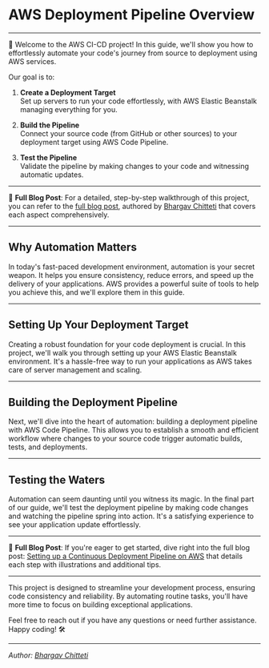 # AWS Deployment Pipeline Overview

---

🚀 Welcome to the AWS CI-CD project! In this guide, we'll show you how to effortlessly automate your code's journey from source to deployment using AWS services. 

Our goal is to:

1. **Create a Deployment Target**  
   Set up servers to run your code effortlessly, with AWS Elastic Beanstalk managing everything for you.

2. **Build the Pipeline**  
   Connect your source code (from GitHub or other sources) to your deployment target using AWS Code Pipeline.

3. **Test the Pipeline**  
   Validate the pipeline by making changes to your code and witnessing automatic updates.

---

📖 **Full Blog Post**: For a detailed, step-by-step walkthrough of this project, you can refer to the [full blog post](https://medium.com/@bhargav.dev01/setting-up-a-continuous-deployment-pipeline-on-aws-2da40b519f69), authored by [Bhargav Chitteti](https://www.linkedin.com/in/bhargav-chitteti/) that covers each aspect comprehensively.

---

## Why Automation Matters

In today's fast-paced development environment, automation is your secret weapon. It helps you ensure consistency, reduce errors, and speed up the delivery of your applications. AWS provides a powerful suite of tools to help you achieve this, and we'll explore them in this guide.

---

## Setting Up Your Deployment Target

Creating a robust foundation for your code deployment is crucial. In this project, we'll walk you through setting up your AWS Elastic Beanstalk environment. It's a hassle-free way to run your applications as AWS takes care of server management and scaling.

---

## Building the Deployment Pipeline

Next, we'll dive into the heart of automation: building a deployment pipeline with AWS Code Pipeline. This allows you to establish a smooth and efficient workflow where changes to your source code trigger automatic builds, tests, and deployments.

---

## Testing the Waters

Automation can seem daunting until you witness its magic. In the final part of our guide, we'll test the deployment pipeline by making code changes and watching the pipeline spring into action. It's a satisfying experience to see your application update effortlessly.

---

📖 **Full Blog Post**: If you're eager to get started, dive right into the full blog post: [Setting up a Continuous Deployment Pipeline on AWS](link_to_blog_post) that details each step with illustrations and additional tips.

---

This project is designed to streamline your development process, ensuring code consistency and reliability. By automating routine tasks, you'll have more time to focus on building exceptional applications.

Feel free to reach out if you have any questions or need further assistance. Happy coding! 🛠️

---

*Author: [Bhargav Chitteti](https://www.linkedin.com/in/bhargav-chitteti/)*